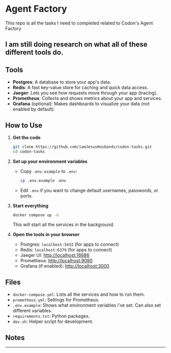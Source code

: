 # Agent Factory

This repo is all the tasks I need to completed related to Codon's Agent Factory

## I am still doing research on what all of these different tools do.

## Tools

- **Postgres**: A database to store your app's data.
- **Redis**: A fast key-value store for caching and quick data access.
- **Jaeger**: Lets you see how requests move through your app (tracing).
- **Prometheus**: Collects and shows metrics about your app and services.
- **Grafana** (optional): Makes dashboards to visualize your data (not enabled by default).

## How to Use

1. **Get the code**
   ```zsh
   git clone https://github.com/iamJesusHusbands/codon-tasks.git
   cd codon-tasks
   ```

2. **Set up your environment variables**
   - Copy `.env.example` to `.env`:
     ```zsh
     cp .env.example .env
     ```
   - Edit `.env` if you want to change default usernames, passwords, or ports.

3. **Start everything**
   ```zsh
   docker compose up -d
   ```
   This will start all the services in the background.

4. **Open the tools in your browser**
   - Postgres: `localhost:5432` (for apps to connect)
   - Redis: `localhost:6379` (for apps to connect)
   - Jaeger UI: [http://localhost:16686](http://localhost:16686)
   - Prometheus: [http://localhost:9090](http://localhost:9090)
   - Grafana (if enabled): [http://localhost:3000](http://localhost:3000)

## Files

- `docker-compose.yml`: Lists all the services and how to run them.
- `prometheus.yml`: Settings for Prometheus.
- `.env.example`: Shows what environment variables i've set. Can also set different variables.
- `requirements.txt`: Python packages.
- `dev.sh`: Helper script for development.

## Notes

---
